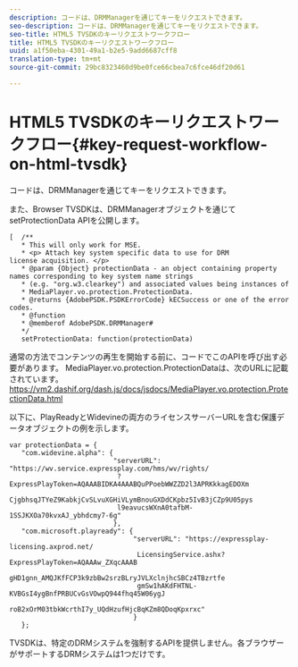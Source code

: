 ```yaml
---
description: コードは、DRMManagerを通じてキーをリクエストできます。
seo-description: コードは、DRMManagerを通じてキーをリクエストできます。
seo-title: HTML5 TVSDKのキーリクエストワークフロー
title: HTML5 TVSDKのキーリクエストワークフロー
uuid: a1f50eba-4301-49a1-b2e5-9add6687cff8
translation-type: tm+mt
source-git-commit: 29bc8323460d9be0fce66cbea7c6fce46df20d61

---
```



# HTML5 TVSDKのキーリクエストワークフロー{#key-request-workflow-on-html-tvsdk}

コードは、DRMManagerを通じてキーをリクエストできます。

また、Browser TVSDKは、DRMManagerオブジェクトを通じてsetProtectionData APIを公開します。

```
[  /** 
   * This will only work for MSE. 
   * <p> Attach key system specific data to use for DRM 
license acquisition. </p> 
   * @param {Object} protectionData - an object containing property names corresponding to key system name strings 
   * (e.g. "org.w3.clearkey") and associated values being instances of 
   * MediaPlayer.vo.protection.ProtectionData. 
   * @returns {AdobePSDK.PSDKErrorCode} kECSuccess or one of the error codes. 
   * @function 
   * @memberof AdobePSDK.DRMManager# 
   */ 
   setProtectionData: function(protectionData) 
```

通常の方法でコンテンツの再生を開始する前に、コードでこのAPIを呼び出す必要があります。 MediaPlayer.vo.protection.ProtectionDataは、次のURLに記載されています。https://vm2.dashif.org/dash.js/docs/jsdocs/MediaPlayer.vo.protection.ProtectionData.html [](https://vm2.dashif.org/dash.js/docs/jsdocs/MediaPlayer.vo.protection.ProtectionData.html)

以下に、PlayReadyとWidevineの両方のライセンスサーバーURLを含む保護データオブジェクトの例を示します。

```
var protectionData = { 
   "com.widevine.alpha": { 
                          "serverURL": "https://wv.service.expressplay.com/hms/wv/rights/ 
                           ?ExpressPlayToken=AQAAABIDKA4AAABQuPPoebWWZZD2l3APRKkkagEDOXm 
                           CjgbhsqJTYeZ9KabkjCvSLvuXGHiVLymBnouGXDdCKpbz5IvB3jCZp9U05pys 
                           l9eavucsWXnA0tafbM-1SSJKXOa70kvxAJ_ybhdcmy7-6g" 
                          }, 
   "com.microsoft.playready": { 
                               "serverURL": "https://expressplay-licensing.axprod.net/ 
                                LicensingService.ashx?ExpressPlayToken=AQAAAw_ZXqcAAAB 
                                gHD1gnn_AMQJKfFCP3k9zbBw2srzBLryJVLXclnjhcSBCz4TBzrtfe 
                                gmSw1hAKdFHTNL-KVBGsI4ygBnfPRBUCvGsVOwpQ944fhq45W06ygJ 
                                roB2xOrM03tbkWcrthI7y_UQdHzufHjcBqKZm8QDoqKpxrxc" 
                               } 
   };
```

TVSDKは、特定のDRMシステムを強制するAPIを提供しません。各ブラウザーがサポートするDRMシステムは1つだけです。
